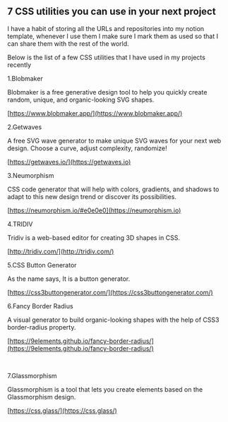## 7 CSS utilities you can use in your next project

I have a habit of storing all the URLs and repositories into my notion template, whenever I use them I make sure I mark them as used so that I can share them with the rest of the world.

Below is the list of a few CSS utilities that I have used in my projects recently


1.Blobmaker⁣

Blobmaker is a free generative design tool to help you quickly create random, unique, and organic-looking SVG shapes.⁣

[https://www.blobmaker.app/](https://www.blobmaker.app/) 


2.Getwaves⁣

 A free SVG wave generator to make unique SVG waves for your next web design. Choose a curve, adjust complexity, randomize!⁣

[https://getwaves.io/](https://getwaves.io) 


3.Neumorphism⁣

CSS code generator that will help with colors, gradients, and shadows to adapt to this new design trend or discover its possibilities.

[https://neumorphism.io/#e0e0e0](https://neumorphism.io) 


4.TRIDIV⁣

Tridiv is a web-based editor for creating 3D shapes in CSS.⁣

[http://tridiv.com/](http://tridiv.com/) 


5.CSS Button Generator⁣

As the name says, It is a button generator.

[https://css3buttongenerator.com/](https://css3buttongenerator.com/) 


6.Fancy Border Radius⁣

A visual generator to build organic-looking shapes with the help of CSS3 border-radius property.⁣

[https://9elements.github.io/fancy-border-radius/](https://9elements.github.io/fancy-border-radius/) 

⁣

7.Glassmorphism⁣

Glassmorphism is a tool that lets you create elements based on the Glassmorphism design.

[https://css.glass/⁣](https://css.glass/⁣) 